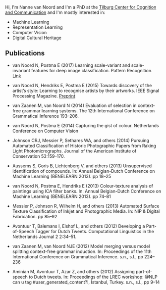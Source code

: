 
Hi, I'm Nanne van Noord and I'm a PhD at the 
[Tilburg Center for Cognition and Communication](http://www.tilburguniversity.edu/research/institutes-and-research-groups/ticc/)
and I'm mostly interested in:

* Machine Learning
* Representation Learning
* Computer Vision
* Digital Cultural Heritage

## Publications

<div id="publications" markdown="1">

* van Noord N, Postma E (2017) Learning scale-variant and scale-invariant features for deep image classification. Pattern Recognition. [Link](http://www.sciencedirect.com/science/article/pii/S0031320316301224)

* van Noord N, Hendriks E, Postma E (2015) Towards discovery of the artist’s style: Learning to recognise artists by their artworks. IEEE Signal Processing Magazine. [Preprint](/papers/Noord2015.pdf)

* van Zaanen M, van Noord N (2014) Evaluation of selection in context-free grammar learning systems. The 12th International Conference on Grammatical Inference 193–206.

* van Noord N, Postma E (2014) Capturing the gist of colour. Netherlands Conference on Computer Vision

* Johnson CRJ, Messier P, Sethares WA, and others (2014) Pursuing Automated Classification of Historic Photographic Papers from Raking Light Photomicrographs. Journal of the American Institute of Conservation 53:159–170.

* Aussems S, Goris B, Lichtenberg V, and others (2013) Unsupervised identification of compounds. In: Annual Belgian-Dutch Conference on Machine Learning (BENELEARN 2013). pp 18–25

* van Noord N, Postma E, Hendriks E (2013) Colour-texture analysis of paintings using ICA filter banks. In: Annual Belgian-Dutch Conference on Machine Learning (BENELEARN 2013). pp 74–81

* Messier P, Johnson R, Wilhelm H, and others (2013) Automated Surface Texture Classification of Inkjet and Photographic Media. In: NIP & Digital Fabrication. pp 85–92

* Avontuur T, Balemans I, Elshof L, and others (2012) Developing a Part-of-Speech Tagger for Dutch Tweets. Computational Linguistics in the Netherlands Journal 2 2:34–51.

* van Zaanen M, van Noord NJE (2012) Model merging versus model splitting context-free grammar induction. In: Proceedings of the 11th International Conference on Grammatical Inference. s.n., s.l., pp 224–236

* Aminian M, Avontuur T, Azar Z, and others (2012) Assigning part-of-speech to Dutch tweets. In: Proceedings of the LREC workshop: @NLP can u tag #user_generated_content?!, Istanbul, Turkey. s.n., s.l., pp 9–14

</div>
